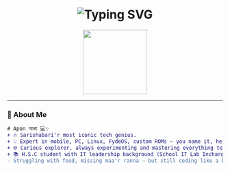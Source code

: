 <h1 align="center">
  <img src="https://readme-typing-svg.demolab.com?font=Fira+Code&pause=1000&center=true&vCenter=true&width=435&lines=Hey%2C+I'm+Apon+%F0%9F%91%8B;Tech+Expert+%7C+Coder+%7C+Problem+Solver" alt="Typing SVG" />
</h1>

<p align="center">
  <img src="https://media.giphy.com/media/ZVik7pBtu9dNS/giphy.gif" width="150"/>
</p>

---

### 🧠 About Me

```diff
# Apon আব্বা 💻✨
+ 🔥 Sarishabari'r most iconic tech genius.
+ 💡 Expert in mobile, PC, Linux, FydeOS, custom ROMs – you name it, he knows it.
+ 🌐 Curious explorer, always experimenting and mastering everything tech.
+ 📚 H.S.C student with IT leadership background (School IT Lab Incharge).
- Struggling with food, missing maa'r ranna – but still coding like a boss!
